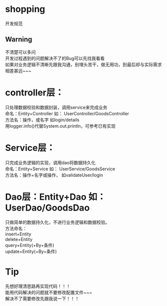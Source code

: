 # shopping
开发规范
##  Warning
不清楚可以多问  
开发过程遇到的问题解决不了的Bug可以先找我看看  
如果对业务逻辑不清晰先跟我沟通，别埋头苦干，做无用功，到最后却与实际需求相差甚远~~~  

# controller层：
只处理数据校验和数据封装，调用service来完成业务  
命名：Entity+Controller  如： UserController/GoodsController  
方法名：操作，或名字  如login/details  
用logger.info()代替System.out.println，可参考已有实现  

# Service层：
只完成业务逻辑的实现，调用dao将数据持久化  
命名：Entity+Service  如： UserService/GoodsService  
方法名：操作+名字或操作，  如validateUser/login  

# Dao层：Entity+Dao  如： UserDao/GoodsDao
只做简单的数据持久化，不进行业务逻辑和数据校验。  
方法命名：  
insert+Entity  
delete+Entity  
query+Entity(+By+条件)  
update+Entity(+By+条件)  

# Tip
先想好理清思路再实现代码！！！  
能用代码解决的问题就不要修改配置文件~~~  
解决不了需要修改先跟我说一下！！！  

